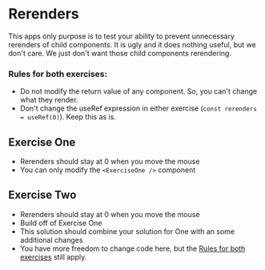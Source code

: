 # Rerenders

This apps only purpose is to test your ability to prevent unnecessary rerenders of child components. It is ugly and it does nothing useful, but we don't care. We just don't want those child components rerendering.

### Rules for both exercises:

- Do not modify the return value of any component. So, you can't change what they render.
- Don't change the useRef expression in either exercise (`const rerenders = useRef(0)`). Keep this as is.

## Exercise One

- Rerenders should stay at 0 when you move the mouse
- You can only modify the `<ExerciseOne />` component

## Exercise Two

- Rerenders should stay at 0 when you move the mouse
- Build off of Exercise One
- This solution should combine your solution for One with an some additional changes
- You have more freedom to change code here, but the [Rules for both exercises](rules-for-both-exercises) still apply.
